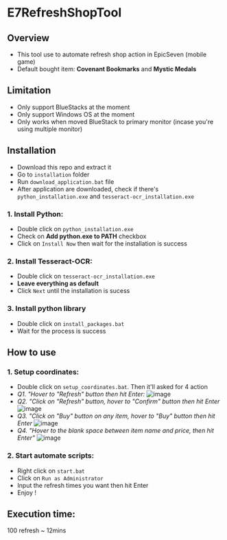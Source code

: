 # E7RefreshShopTool

## Overview
- This tool use to automate refresh shop action in EpicSeven (mobile game)
- Default bought item: **Covenant Bookmarks** and **Mystic Medals**

## Limitation
- Only support BlueStacks at the moment
- Only support Windows OS at the moment
- Only works when moved BlueStack to primary monitor (incase you're using multiple monitor)

## Installation
- Download this repo and extract it
- Go to `installation` folder
- Run `download_application.bat` file
- After application are downloaded, check if there's `python_installation.exe` and `tesseract-ocr_installation.exe`

### 1. Install Python:
- Double click on `python_installation.exe`
- Check on **Add python.exe to PATH** checkbox
- Click on `Install Now` then wait for the installation is success

### 2. Install Tesseract-OCR:
- Double click on `tesseract-ocr_installation.exe`
- **Leave everything as default**
- Click `Next` until the installation is sucess

### 3. Install python library
- Double click on `install_packages.bat`
- Wait for the process is success


## How to use
### 1. Setup coordinates:
- Double click on `setup_coordinates.bat`. Then it'll asked for 4 action
- *Q1. "Hover to "Refresh" button then hit Enter:*
![image](https://user-images.githubusercontent.com/99798487/226973885-88b23ab5-b806-4477-9f68-a83608496f93.png)
- *Q2. "Click on "Refresh" button, hover to "Confirm" button then hit Enter*
![image](https://user-images.githubusercontent.com/99798487/226974083-290a8488-d04a-4cc2-a651-07b9353926e9.png)
- *Q3. "Click on "Buy" button on any item, hover to "Buy" button then hit Enter*
![image](https://user-images.githubusercontent.com/99798487/226974347-42599d13-3269-4591-92de-ac487839a309.png)
- *Q4. "Hover to the blank space between item name and price, then hit Enter"*
![image](https://user-images.githubusercontent.com/99798487/226974612-1945891d-fa27-4bc1-91ea-55f5f05551aa.png)

### 2. Start automate scripts:
- Right click on `start.bat`
- Click on `Run as Administrator`
- Input the refresh times you want then hit Enter
- Enjoy !

## Execution time:
100 refresh ~ 12mins

